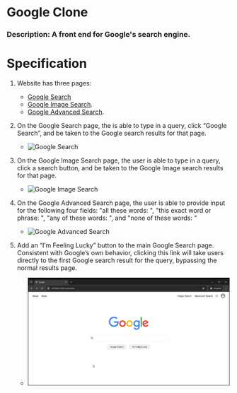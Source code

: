 # Google Clone

### Description: A front end for Google's search engine.

# Specification

1. Website has three pages:

   - [Google Search](/index.html)
   - [Google Image Search](/image.html).
   - [Google Advanced Search](/advanced.html).

2. On the Google Search page, the is able to type in a query, click “Google Search”, and be taken to the Google search results for that page.

   - ![Google Search](/static/search.gif)

3. On the Google Image Search page, the user is able to type in a query, click a search button, and be taken to the Google Image search results for that page.

   - ![Google Image Search](/static/image_search.gif)

4. On the Google Advanced Search page, the user is able to provide input for the following four fields: "all these words: ", "this exact word or phrase: ", "any of these words: ", and "none of these words: "

   - ![Google Advanced Search](/static/advanced.gif)

5. Add an “I’m Feeling Lucky” button to the main Google Search page. Consistent with Google’s own behavior, clicking this link will take users directly to the first Google search result for the query, bypassing the normal results page.
   - ![I'm Feeling Lucky](/static/luckey.gif)
